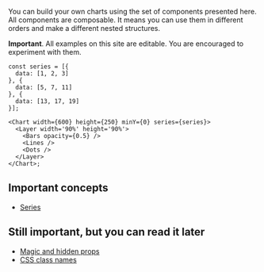 You can build your own charts using the set of components presented here. All components are composable. 
It means you can use them in different orders and make a different nested structures.

**Important**. All examples on this site are editable. You are encouraged to experiment with them.

```
const series = [{
  data: [1, 2, 3]
}, {
  data: [5, 7, 11]
}, {
  data: [13, 17, 19]
}];

<Chart width={600} height={250} minY={0} series={series}>
  <Layer width='90%' height='90%'>
    <Bars opacity={0.5} />
    <Lines />
    <Dots />
  </Layer>
</Chart>;
```

## Important concepts

- [Series](#series)

## Still important, but you can read it later

- [Magic and hidden props](#magic--hidden-props)
- [CSS class names](#css-class-names)
